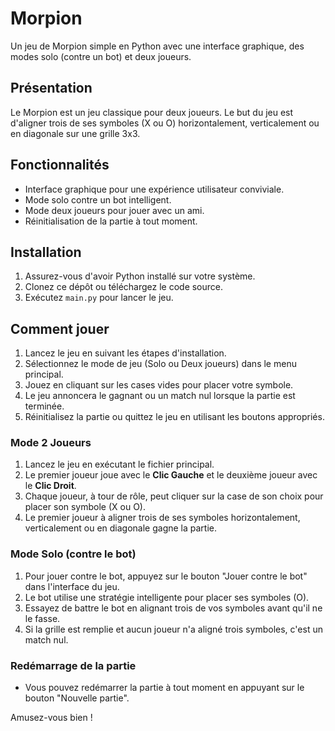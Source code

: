 # Morpion

Un jeu de Morpion simple en Python avec une interface graphique, des modes solo (contre un bot) et deux joueurs.

## Présentation

Le Morpion est un jeu classique pour deux joueurs. Le but du jeu est d'aligner trois de ses symboles (X ou O) horizontalement, verticalement ou en diagonale sur une grille 3x3.

## Fonctionnalités

- Interface graphique pour une expérience utilisateur conviviale.
- Mode solo contre un bot intelligent.
- Mode deux joueurs pour jouer avec un ami.
- Réinitialisation de la partie à tout moment.

## Installation

1. Assurez-vous d'avoir Python installé sur votre système.
2. Clonez ce dépôt ou téléchargez le code source.
3. Exécutez `main.py` pour lancer le jeu.

## Comment jouer

1. Lancez le jeu en suivant les étapes d'installation.
2. Sélectionnez le mode de jeu (Solo ou Deux joueurs) dans le menu principal.
3. Jouez en cliquant sur les cases vides pour placer votre symbole.
4. Le jeu annoncera le gagnant ou un match nul lorsque la partie est terminée.
5. Réinitialisez la partie ou quittez le jeu en utilisant les boutons appropriés.

### Mode 2 Joueurs

1. Lancez le jeu en exécutant le fichier principal.
2. Le premier joueur joue avec le **Clic Gauche** et le deuxième joueur avec le **Clic Droit**.
3. Chaque joueur, à tour de rôle, peut cliquer sur la case de son choix pour placer son symbole (X ou O).
4. Le premier joueur à aligner trois de ses symboles horizontalement, verticalement ou en diagonale gagne la partie.

### Mode Solo (contre le bot)

1. Pour jouer contre le bot, appuyez sur le bouton "Jouer contre le bot" dans l'interface du jeu.
2. Le bot utilise une stratégie intelligente pour placer ses symboles (O).
3. Essayez de battre le bot en alignant trois de vos symboles avant qu'il ne le fasse.
4. Si la grille est remplie et aucun joueur n'a aligné trois symboles, c'est un match nul.

### Redémarrage de la partie

- Vous pouvez redémarrer la partie à tout moment en appuyant sur le bouton "Nouvelle partie".

Amusez-vous bien !

